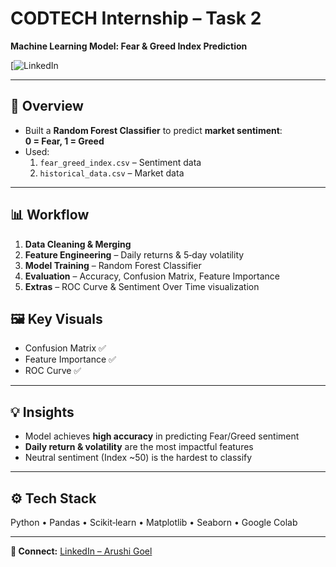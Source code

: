# CODTECH Internship – Task 2  
**Machine Learning Model: Fear & Greed Index Prediction**  

[![LinkedIn](https://www.linkedin.com/in/arushi-goel-96a3a7258/)

---

## 📌 Overview
- Built a **Random Forest Classifier** to predict **market sentiment**:  
  **0 = Fear, 1 = Greed**  
- Used:
  1. `fear_greed_index.csv` – Sentiment data  
  2. `historical_data.csv` – Market data  

---

## 📊 Workflow
1. **Data Cleaning & Merging**  
2. **Feature Engineering** – Daily returns & 5‑day volatility  
3. **Model Training** – Random Forest Classifier  
4. **Evaluation** – Accuracy, Confusion Matrix, Feature Importance  
5. **Extras** – ROC Curve & Sentiment Over Time visualization  


## 🖼 Key Visuals
- Confusion Matrix ✅  
- Feature Importance ✅  
- ROC Curve ✅  

---

## 💡 Insights
- Model achieves **high accuracy** in predicting Fear/Greed sentiment  
- **Daily return & volatility** are the most impactful features  
- Neutral sentiment (Index ~50) is the hardest to classify  

---

## ⚙️ Tech Stack
Python • Pandas • Scikit‑learn • Matplotlib • Seaborn • Google Colab

---

**🔗 Connect:** [LinkedIn – Arushi Goel](https://www.linkedin.com/in/arushi-goel-96a3a7258/)
